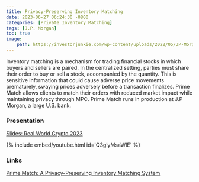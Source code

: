 ```yaml
---
title: Privacy-Preserving Inventory Matching
date: 2023-06-27 06:24:30 -0800
categories: [Private Inventory Matching]
tags: [J.P. Morgan]
toc: true
image:
    path: https://investorjunkie.com/wp-content/uploads/2022/05/JP-Morgan-Self-Directed-Investing-Review.png
---
```


Inventory matching is a mechanism for trading financial stocks in which buyers and sellers are paired. In the centralized setting, parties must share their order to buy or sell a stock, accompanied by the quantity. This is sensitive information that could cause adverse price movements prematurely, swaying prices adversely before a transaction finalizes. Prime Match allows clients to match their orders with reduced market impact while maintaining privacy through MPC. Prime Match runs in production at J.P Morgan, a large U.S. bank.

### Presentation

[Slides: Real World Crypto 2023](https://docs.google.com/presentation/d/1XGln3GRyJZPO7rhtjads-hxd23Nd0TgmjvPYD-gi4lk/edit#slide=id.p1)

{% include embed/youtube.html id='Q3glyMsaWIE' %}

### Links

[Prime Match: A Privacy-Preserving Inventory Matching System](https://eprint.iacr.org/2023/400)